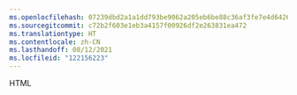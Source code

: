 ```yaml
---
ms.openlocfilehash: 07239dbd2a1a1dd793be9062a205eb6be88c36af3fe7e4d6426aea45aa253815
ms.sourcegitcommit: c72b2f603e1eb3a4157f00926df2e263831ea472
ms.translationtype: HT
ms.contentlocale: zh-CN
ms.lasthandoff: 08/12/2021
ms.locfileid: "122156223"
---
```

HTML